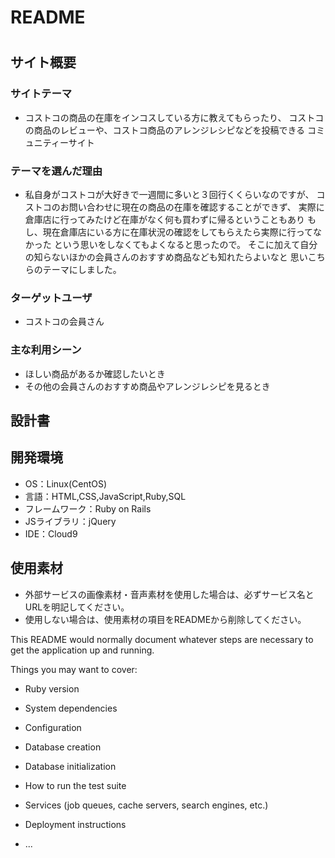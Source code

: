 # README
# <CostcoLab>

## サイト概要
### サイトテーマ
- コストコの商品の在庫をインコスしている方に教えてもらったり、
コストコの商品のレビューや、コストコ商品のアレンジレシピなどを投稿できる
コミュニティーサイト


### テーマを選んだ理由
- 私自身がコストコが大好きで一週間に多いと３回行くくらいなのですが、
コストコのお問い合わせに現在の商品の在庫を確認することができず、
実際に倉庫店に行ってみたけど在庫がなく何も買わずに帰るということもあり
もし、現在倉庫店にいる方に在庫状況の確認をしてもらえたら実際に行ってなかった
という思いをしなくてもよくなると思ったので。
そこに加えて自分の知らないほかの会員さんのおすすめ商品なども知れたらよいなと
思いこちらのテーマにしました。

### ターゲットユーザ
- コストコの会員さん

### 主な利用シーン
- ほしい商品があるか確認したいとき
- その他の会員さんのおすすめ商品やアレンジレシピを見るとき

## 設計書


## 開発環境
- OS：Linux(CentOS)
- 言語：HTML,CSS,JavaScript,Ruby,SQL
- フレームワーク：Ruby on Rails
- JSライブラリ：jQuery
- IDE：Cloud9

## 使用素材
- 外部サービスの画像素材・音声素材を使用した場合は、必ずサービス名とURLを明記してください。
- 使用しない場合は、使用素材の項目をREADMEから削除してください。

This README would normally document whatever steps are necessary to get the
application up and running.

Things you may want to cover:

* Ruby version

* System dependencies

* Configuration

* Database creation

* Database initialization

* How to run the test suite

* Services (job queues, cache servers, search engines, etc.)

* Deployment instructions

* ...
